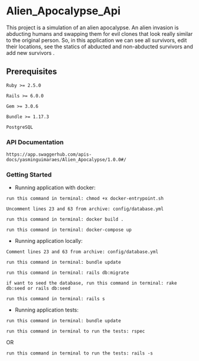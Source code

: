 # Alien_Apocalypse_Api

This project is a simulation of an alien apocalypse. An alien invasion is abducting humans and swapping them for evil clones that look really similar to the original person. So, in this application we can see all survivors, edit their locations, see the statics of abducted and non-abducted survivors and add new survivors .

## Prerequisites

```
Ruby >= 2.5.0
```

```
Rails >= 6.0.0
```

```
Gem >= 3.0.6
```

```
Bundle >= 1.17.3
```

```
PostgreSQL
```

### API Documentation

```
https://app.swaggerhub.com/apis-docs/yasminguimaraes/Alien_Apocalypse/1.0.0#/
```

### Getting Started

- Running application with docker: 

```
run this command in terminal: chmod +x docker-entrypoint.sh 
```

```
Uncomment lines 23 and 63 from archive: config/database.yml
```

```
run this command in terminal: docker build .
```

```
run this command in terminal: docker-compose up
```

- Running application locally: 

```
Comment lines 23 and 63 from archive: config/database.yml
```

```
run this command in terminal: bundle update
```

```
run this command in terminal: rails db:migrate
```

```
if want to seed the database, run this command in terminal: rake db:seed or rails db:seed
```

```
run this command in terminal: rails s
```

- Running application tests: 

```
run this command in terminal: bundle update
```

```
run this command in terminal to run the tests: rspec
```

OR

```
run this command in terminal to run the tests: rails -s
```


